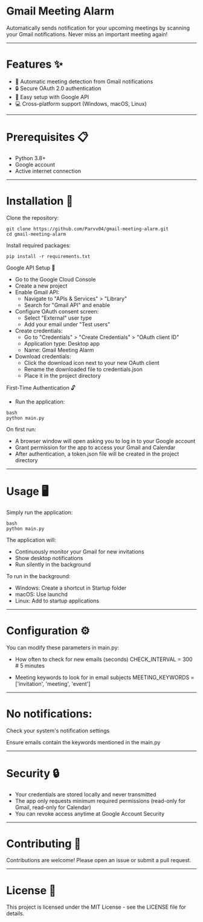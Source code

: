 # Gmail Meeting Alarm

Automatically sends notification for your upcoming meetings by scanning your Gmail notifications. Never miss an important meeting again!

---

# Features ✨

- 🔔 Automatic meeting detection from Gmail notifications
- 🔒 Secure OAuth 2.0 authentication
- 🧩 Easy setup with Google API
- 💻 Cross-platform support (Windows, macOS, Linux)

---

# Prerequisites 📋

- Python 3.8+
- Google account 
- Active internet connection

---

# Installation 🚀

Clone the repository:
~~~
git clone https://github.com/Parvv04/gmail-meeting-alarm.git
cd gmail-meeting-alarm
~~~

Install required packages:
~~~
pip install -r requirements.txt
~~~

Google API Setup 🔑
- Go to the Google Cloud Console
- Create a new project
- Enable Gmail API:
     - Navigate to "APIs & Services" > "Library"
     - Search for "Gmail API" and enable
- Configure OAuth consent screen:
     - Select "External" user type
     - Add your email under "Test users"
- Create credentials:
     - Go to "Credentials" > "Create Credentials" > "OAuth client ID"
     - Application type: Desktop app
     - Name: Gmail Meeting Alarm
- Download credentials:
     - Click the download icon next to your new OAuth client
     - Rename the downloaded file to credentials.json
     - Place it in the project directory

First-Time Authentication 🔓
- Run the application:
~~~
bash
python main.py
~~~

On first run:
- A browser window will open asking you to log in to your Google account
- Grant permission for the app to access your Gmail and Calendar
- After authentication, a token.json file will be created in the project directory

---

# Usage 🖥️

Simply run the application:
~~~
bash
python main.py
~~~

The application will:
- Continuously monitor your Gmail for new invitations
- Show desktop notifications
- Run silently in the background

To run in the background:
- Windows: Create a shortcut in Startup folder
- macOS: Use launchd
- Linux: Add to startup applications

---

# Configuration ⚙️

You can modify these parameters in main.py:

- How often to check for new emails (seconds)
CHECK_INTERVAL = 300  # 5 minutes

- Meeting keywords to look for in email subjects
MEETING_KEYWORDS = ['invitation', 'meeting', 'event']

---

# No notifications:

Check your system's notification settings

Ensure emails contain the keywords mentioned in the main.py

---

# Security 🔒
- Your credentials are stored locally and never transmitted
- The app only requests minimum required permissions (read-only for Gmail, read-only for Calendar)
- You can revoke access anytime at Google Account Security

---

# Contributing 🤝
Contributions are welcome! Please open an issue or submit a pull request.

---

# License 📄
This project is licensed under the MIT License - see the LICENSE file for details.

